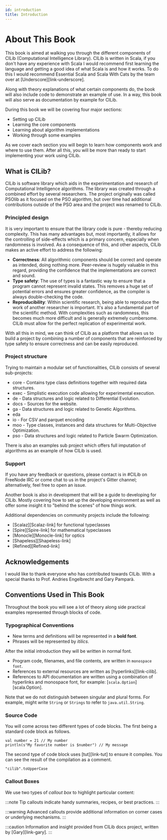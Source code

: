 ```yaml
---
id: introduction
title: Introduction
---
```

# About This Book

This book is aimed at walking you through the different components of
CILib (Computational Intelligence Library). CILib is written in Scala,
if you don't have any experience with Scala I would recommend first
learning the language and getting a good idea of what Scala is and how
it works. To do this I would recommend Essential Scala and Scala With
Cats by the team over at [Underscore][link-underscore].

Along with theory explanations of what certain components do, the book
will also include code to demonstrate an example of use. In a way,
this book will also serve as documentation by example for CILib.

During this book we will be covering four major sections:

- Setting up CILib
- Learning the core components
- Learning about algorithm implementations
- Working through some examples

As we cover each section you will begin to learn how components work
and where to use them.  After all this, you will be more than ready to
start implementing your work using CILib.

## What is CILib?

CILib is software library which aids in the experimentation and
research of Computational Intelligence algorithms. The library was
created through a combined effort by several researchers. The project
originally was called PSOlib as it focused on the PSO algorithm, but
over time had additional contributions outside of the PSO area and the
project was renamed to CILib.

### Principled design
It is very important to ensure that the library code is pure - thereby
reducing complexity. This has many advantages but, most importantly,
it allows for the controlling of side-effects which is a primary
concern, especially when randomness is involved. As a consequence of
this, and other aspects, CILib makes an active effort to address the
following:

- **Correctness**: All algorithmic components should be correct and
  operate as intended, doing nothing more. Peer-review is hugely
  valuable in this regard, providing the confidence that the
  implementations are correct and sound.
- **Type safety**: The use of types is a fantastic way to ensure that
  a program cannot represent invalid states. This removes a huge set
  of potential errors and ensures greater confidence, as the compiler
  is always double-checking the code.
- **Reproducibility**: Within scientific research, being able to
  reproduce the work of another researcher is important. It's also a
  fundamental part of the scientific method. With complexities such as
  randomness, this becomes much more difficult and is generally
  extremely cumbersome. CILib must allow for the perfect replication
  of experimental work.

 With all this in mind, we can think of CILib as a platform that
 allows us to build a project by combining a number of components that
 are reinforced by type safety to ensure correctness and can be easily
 reproduced.

### Project structure

Trying to maintain a modular set of functionalities, CILib consists of
several sub-projects:

- core - Contains type class definitions together with required data
  structures.
- exec - Simplistic execution code allowing for experimental
  execution.
- de - Data structures and logic related to Differential Evolution.
- docs - Sources for the website.
- ga - Data structures and logic related to Genetic Algorithms.
- eda
- io - For CSV and parquet encoding
- moo - Type classes, instances and data structures for
  Multi-Objective Optimization.
- pso - Data structures and logic related to Particle Swarm
  Optimization.

There is also an examples sub project which offers full imputation of
algorithms as an example of how CILib is used.

### Support
If you have any feedback or questions, please contact is in #CILib on
FreeNode IRC or come chat to us in the project's Gitter channel;
alternatively, feel free to open an issue.

Another book is also in development that will be a guide to developing
for CILib. Mostly covering how to set up the developing environment as
well as offer some insight it to "behind the scenes" of how things
work.

Additional dependencies on community projects include the following:

- [Scalaz][Scalaz-link] for functional typeclasses
- [Spire][Spire-link] for mathematical typeclasses
- [Monocle][Monocle-link] for optics
- [Shapeless][Shapeless-link]
- [Refined][Refined-link]


## Acknowledgements

I would like to thank everyone who has contributed towards CILib.
With a special thanks to Prof. Andries Engelbrecht and Gary Pamparà.


## Conventions Used in This Book

Throughout the book you will see a lot of theory along side practical
examples represented through blocks of code.

### Typographical Conventions

- New terms and definitions will be represented in a **bold font**.
- Phrases will be represented by *itilics*.

After the initial introduction they will be written in normal font.

- Program code, filenames, and file contents, are written in
  `monospace font`.
- References to external resources are written as
  [hyperlinks][link-cilib].
- References to API documentation are written using a combination of
  hyperlinks and monospace font, for example:
  [`scala.Option`][scala.Option].

Note that we do not distinguish between singular and plural forms.
For example, might write `String` or `Strings` to refer to
`java.util.String`.

### Source Code

You will come across two different types of code blocks. The first
being a standard code block as follows.

```tut:book:silent
val number = 21 // My number
println(s"My favorite number is $number") // My message
```

The second type of code block uses [tut][link-tut] to ensure it
compiles. You can see the result of the compilation as a comment.

```tut:book
"cilib".toUpperCase
```

### Callout Boxes

We use two types of *callout box* to highlight particular content:

:::note
Tip callouts indicate handy summaries, recipes, or best practices.
:::

:::warning
Advanced callouts provide additional information
on corner cases or underlying mechanisms.
:::

:::caution
Information and insight provided from CILib docs project, written by [Gary][link-gary].
:::
